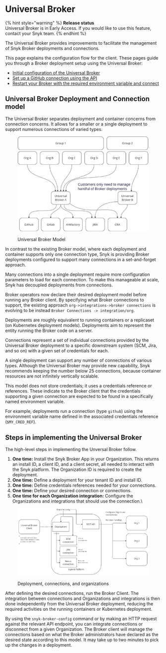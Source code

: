 # Universal Broker

{% hint style="warning" %}
**Release status**\
Universal Broker is in Early Access. If you would like to use this feature, contact your Snyk team.
{% endhint %}

The Universal Broker provides improvements to facilitate the management of Snyk Broker deployments and connections.&#x20;

This page explains the configuration flow for the client. These pages guide you through a Broker deployment setup using the Universal Broker:

* [Initial configuration of the Universal Broker](initial-configuration-of-the-universal-broker.md)
* [Set up a GitHub connection using the API](set-up-a-github-connection-using-the-api.md)
* [Restart your Broker with the required environment variable and connect](restart-your-broker-with-the-required-environment-variable-and-connect.md)

## Universal Broker Deployment and Connection model <a href="#universal-broker-deployment-and-connection-model" id="universal-broker-deployment-and-connection-model"></a>

The Universal Broker separates deployment and container concerns from connection concerns. It allows for a smaller or a single deployment to support numerous connections of varied types.

<figure><img src="../../../.gitbook/assets/image (548).png" alt="Universal Broker Model" width="437"><figcaption><p>Universal Broker Model</p></figcaption></figure>

In contrast to the existing Broker model, where each deployment and container supports only one connection type, Snyk is providing Broker deployments configured to support many connections in a set-and-forget approach.

Many connections into a single deployment require more configuration parameters to load for each connection. To make this manageable at scale, Snyk has decoupled deployments from connections.

Broker operators now declare their desired deployment model before running any Broker client. By specifying what Broker connections to support, the existing approach `org->integrations->broker connections` is evolving to be instead `Broker Connections -> integration/org`.

Deployments are roughly equivalent to running containers or a replicaset (on Kubernetes deployment models). Deployments aim to represent the entity running the Broker code on a server.

Connections represent a set of individual connections provided by the Universal Broker deployment to a specific downstream system (SCM, Jira, and so on) with a given set of credentials for each.

A single deployment can support any number of connections of various types. Although the Universal Broker may provide new capability, Snyk recommends keeping the number below 25 connections, because container resources are not infinitely vertically scalable.

This model does not store credentials; it uses a credentials reference or references. These indicate to the Broker client that the credentials supporting a given connection are expected to be found in a specifically named environment variable.

For example, deployments run a connection (type `github`) using the environment variable name defined in the associated credentials reference (`$MY_CRED_REF`).

## Steps in implementing the Universal Broker

The high-level steps in implementing the Unversal Broker follow.

1. **One time:** Install the Snyk Broker App in your Organization. This returns an install ID, a client ID, and a client secret, all needed to interact with the Snyk platform. The Organization ID is required to create the deployment.
2. **One time:** Define a deployment for your tenant ID and install ID.
3. **One time:** Define credentials references needed for your connections.
4. **One time:** Define your desired connection or connections.
5. **One time for each Organization integration:** Configure the Organizations and integrations that should use the connection.\


<figure><img src="../../../.gitbook/assets/image (550).png" alt="Deployment, connections, and organizations"><figcaption><p>Deployment, connections, and organizations</p></figcaption></figure>

After defining the desired connections, run the Broker Client. The integration between connections and Organizations and integrations is then done independently from the Universal Broker deployment, reducing the required activities on the running containers or Kubernetes deployment.&#x20;

By using the `snyk-broker-config` command or by making an HTTP request against the relevant API endpoint, you can integrate connections or disconnect from a given Organization. The Broker client will manage the connections based on what the Broker administrators have declared as the desired state according to this model. It may take up to two minutes to pick up the changes in a deployment.&#x20;
